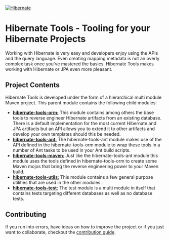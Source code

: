 <!--
  ~ Copyright 2010 - 2025 Red Hat, Inc.
  ~
  ~ Licensed under the Apache License, Version 2.0 (the "License");
  ~ you may not use this file except in compliance with the License.
  ~ You may obtain a copy of the License at
  ~
  ~     http://www.apache.org/licenses/LICENSE-2.0
  ~
  ~ Unless required by applicable law or agreed to in writing, software
  ~ distributed under the License is distributed on an "AS IS" basis,
  ~ WITHOUT WARRANTIES OR CONDITIONS OF ANY KIND, either express or implied.
  ~ See the License for the specific language governing permissions and
  ~ limitations under the License.
  -->

[![Hibernate](https://static.jboss.org/hibernate/images/hibernate_200x150.png)](https://tools.hibernate.org)

# Hibernate Tools - Tooling for your Hibernate Projects

Working with Hibernate is very easy and developers enjoy using the APIs and the query language. Even creating mapping metadata is not an overly complex task once you've mastered the basics. Hibernate Tools makes working with Hibernate or JPA even more pleasant.

## Project Contents

Hibernate Tools is developed under the form of a hierarchical multi module Maven project. This parent module contains the following child modules:

* [**hibernate-tools-orm:**](./orm) 
This module contains among others the base tools to reverse engineer Hibernate artifacts from an existing database. There is a default implementation for the most current Hibernate and JPA artifacts but an API allows you to extend it to other artifacts and develop your own templates should this be needed.  
* [**hibernate-tools-ant**:](./ant)
The hibernate-tools-ant module makes use of the API defined in the hibernate-tools-orm module to wrap these tools in a number of Ant tasks to be used in your Ant build scripts.
* [**hibernate-tools-maven**:](./maven)
Just like the hibernate-tools-ant module this module uses the tools defined in hibernate-tools-orm to create some Maven mojos that bring the reverse engineering power to your Maven build.
* [**hibernate-tools-utils**:](./utils)
This module contains a few general purpose utilities that are used in the other modules.
* [**hibernate-tools-test**:](./test)
The test module is a multi module in itself that contains tests targeting different databases as well as no database tests.

## Contributing

If you run into errors, have ideas on how to improve the project or if you just want to collaborate, checkout the [contribution guide](./contribute.md).